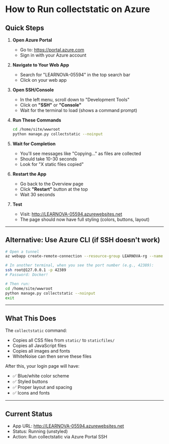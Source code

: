 # How to Run collectstatic on Azure

## Quick Steps

1. **Open Azure Portal**
   - Go to: https://portal.azure.com
   - Sign in with your Azure account

2. **Navigate to Your Web App**
   - Search for "LEARNOVA-05594" in the top search bar
   - Click on your web app

3. **Open SSH/Console**
   - In the left menu, scroll down to "Development Tools"
   - Click on **"SSH"** or **"Console"**
   - Wait for the terminal to load (shows a command prompt)

4. **Run These Commands**
   ```bash
   cd /home/site/wwwroot
   python manage.py collectstatic --noinput
   ```

5. **Wait for Completion**
   - You'll see messages like "Copying..." as files are collected
   - Should take 10-30 seconds
   - Look for "X static files copied"

6. **Restart the App**
   - Go back to the Overview page
   - Click **"Restart"** button at the top
   - Wait 30 seconds

7. **Test**
   - Visit: http://LEARNOVA-05594.azurewebsites.net
   - The page should now have full styling (colors, buttons, layout)

---

## Alternative: Use Azure CLI (if SSH doesn't work)

```bash
# Open a tunnel
az webapp create-remote-connection --resource-group LEARNOVA-rg --name LEARNOVA-05594

# In another terminal, when you see the port number (e.g., 42389):
ssh root@127.0.0.1 -p 42389
# Password: Docker!

# Then run:
cd /home/site/wwwroot
python manage.py collectstatic --noinput
exit
```

---

## What This Does

The `collectstatic` command:
- Copies all CSS files from `static/` to `staticfiles/`
- Copies all JavaScript files
- Copies all images and fonts
- WhiteNoise can then serve these files

After this, your login page will have:
- ✅ Blue/white color scheme
- ✅ Styled buttons
- ✅ Proper layout and spacing
- ✅ Icons and fonts

---

## Current Status

- App URL: http://LEARNOVA-05594.azurewebsites.net
- Status: Running (unstyled)
- Action: Run collectstatic via Azure Portal SSH
